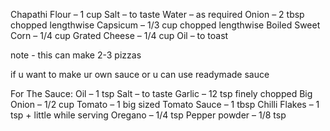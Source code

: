 Chapathi Flour – 1 cup
Salt – to taste
Water – as required
Onion – 2 tbsp chopped lengthwise
Capsicum – 1/3 cup chopped lengthwise
Boiled Sweet Corn – 1/4 cup
Grated Cheese – 1/4 cup
Oil – to toast

note - this can make 2-3 pizzas

if u want to make ur own sauce or u can use readymade sauce

For The Sauce:
Oil – 1 tsp
Salt – to taste
Garlic – 12 tsp finely chopped
Big Onion – 1/2 cup
Tomato – 1 big sized
Tomato Sauce – 1 tbsp
Chilli Flakes – 1 tsp + little while serving
Oregano – 1/4 tsp
Pepper powder – 1/8 tsp